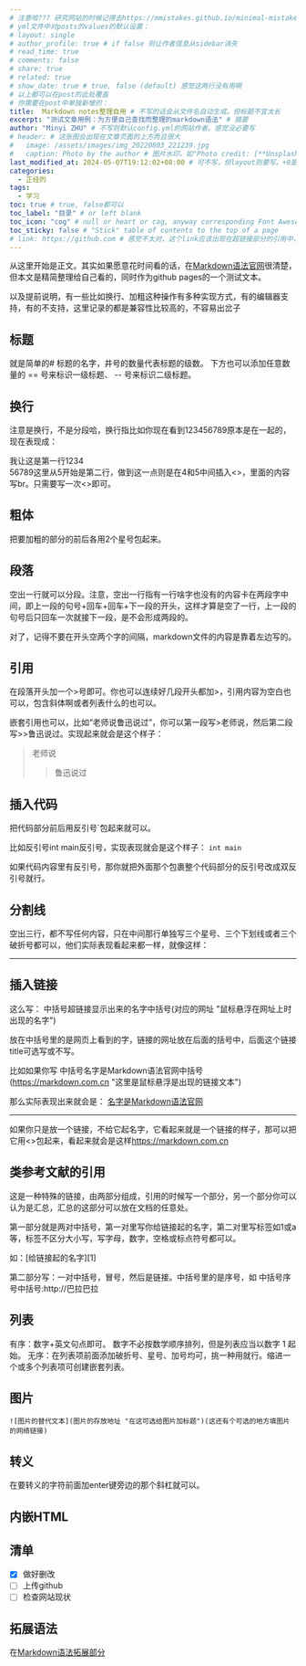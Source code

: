 ```yaml
---
# 注意哈??? 研究网站的时候记得去https://mmistakes.github.io/minimal-mistakes/docs/configuration/逐一检查配置。至于图表，在https://fontawesome.com/start找
# yml文件中对posts的values的默认设置：
# layout: single
# author_profile: true # if false 则让作者信息从sidebar消失
# read_time: true
# comments: false
# share: true
# related: true
# show_date: true # true, false (default) 感觉这两行没有用啊
# 以上都可以在post的此处覆盖  
# 你需要在post中单独新增的：
title:  Markdown notes整理自用 # 不写的话会从文件名自动生成。但标题不宜太长
excerpt: "测试文章用例：为方便自己查找而整理的markdown语法" # 摘要
author: "Minyi ZHU" # 不写则默认config.yml的网站作者。感觉没必要写
# header: # 这张图会出现在文章页面的上方而且很大
#   image: /assets/images/img_20220803_221239.jpg
#   caption: Photo by the author # 图片水印，如"Photo credit: [**Unsplash**](https://unsplash.com)"
last_modified_at: 2024-05-07T19:12:02+08:00 # 可不写，但layout则要写。+8是东八区
categories: 
  - 正经的
tags:
  - 学习
toc: true # true, false都可以
toc_label: "目录" # or left blank
toc_icon: "cog" # null or heart or cag, anyway corresponding Font Awesome icon name (without fa prefix)
toc_sticky: false # "Stick" table of contents to the top of a page
# link: https://github.com # 感觉不太对，这个link应该出现在超链接部分的引用中，但是试验后发现会变成文章标题的url，所以注释掉了
---
```




从这里开始是正文。其实如果愿意花时间看的话，在[Markdown语法官网](https://markdown.com.cn "最好的markdown教程")很清楚，但本文是精简整理给自己看的，同时作为github pages的一个测试文本。

以及提前说明，有一些比如换行、加粗这种操作有多种实现方式，有的编辑器支持，有的不支持，这里记录的都是兼容性比较高的，不容易出岔子

## 标题
就是简单的# 标题的名字，井号的数量代表标题的级数。  下方也可以添加任意数量的 == 号来标识一级标题、 -- 号来标识二级标题。

## 换行
注意是换行，不是分段哈，换行指比如你现在看到123456789原本是在一起的，现在表现成：

我让这是第一行1234<br>56789这里从5开始是第二行，做到这一点则是在4和5中间插入<>，里面的内容写br。只需要写一次<>即可。

## 粗体
把要加粗的部分的前后各用2个星号包起来。

## 段落
空出一行就可以分段。注意，空出一行指有一行啥字也没有的内容卡在两段字中间，即上一段的句号+回车+回车+下一段的开头，这样才算是空了一行，上一段的句号后只回车一次就接下一段，是不会形成两段的。

对了，记得不要在开头空两个字的间隔，markdown文件的内容是靠着左边写的。

## 引用
在段落开头加一个>号即可。你也可以连续好几段开头都加>，引用内容为空白也可以，包含斜体啊或者列表什么的也可以。

嵌套引用也可以，比如“老师说鲁迅说过”，你可以第一段写>老师说，然后第二段写>>鲁迅说过。实现起来就会是这个样子：
> 老师说
>> 鲁迅说过


## 插入代码
把代码部分前后用反引号`包起来就可以。

比如反引号int main反引号，实现表现就会是这个样子：
`int main`

如果代码内容里有反引号，那你就把外面那个包裹整个代码部分的反引号改成双反引号就行。

## 分割线
空出三行，都不写任何内容，只在中间那行单独写三个星号、三个下划线或者三个破折号都可以，他们实际表现看起来都一样，就像这样：

---

## 插入链接
这么写： 中括号超链接显示出来的名字中括号(对应的网址 "鼠标悬浮在网址上时出现的名字")

放在中括号里的是网页上看到的字，链接的网址放在后面的括号中，后面这个链接title可选写或不写。

比如如果你写 中括号名字是Markdown语法官网中括号(https://markdown.com.cn "这里是鼠标悬浮是出现的链接文本")

那么实际表现出来就会是：
[名字是Markdown语法官网](https://markdown.com.cn "这里是鼠标悬浮是出现的链接文本")

---

如果你只是放一个链接，不给它起名字，它看起来就是一个链接的样子，那可以把它用<>包起来，看起来就会是这样<https://markdown.com.cn>

## 类参考文献的引用
这是一种特殊的链接，由两部分组成，引用的时候写一个部分，另一个部分你可以认为是汇总，汇总的这部分可以放在文档的任意处。

第一部分就是两对中括号，第一对里写你给链接起的名字，第二对里写标签如1或a等，标签不区分大小写，写字母，数字，空格或标点符号都可以。

如：[给链接起的名字][1]

第二部分写：一对中括号，冒号，然后是链接。中括号里的是序号，如
中括号序号中括号:http://巴拉巴拉


## 列表
有序：数字+英文句点即可。 数字不必按数学顺序排列，但是列表应当以数字 1 起始。
无序：在列表项前面添加破折号、星号、加号均可，挑一种用就行。缩进一个或多个列表项可创建嵌套列表。

## 图片
`![图片的替代文本](图片的存放地址 "在这可选给图片加标题")(这还有个可选的地方填图片的网络链接)`

## 转义
在要转义的字符前面加enter键旁边的那个斜杠就可以。
## 内嵌HTML

## 清单

- [x] 做好删改
- [ ] 上传github
- [ ] 检查网站现状

## 拓展语法
在[Markdown语法拓展部分](https://markdown.com.cn/extended-syntax/ "官方文档的拓展部分")
